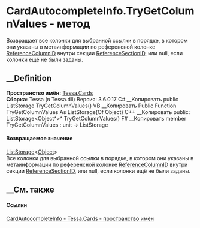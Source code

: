 # CardAutocompleteInfo.TryGetColumnValues - метод
Возвращает все колонки для выбранной ссылки в порядке, в котором они указаны в
метаинформации по референсной колонке
[ReferenceColumnID](P_Tessa_Cards_CardAutocompleteInfo_ReferenceColumnID.htm)
внутри секции
[ReferenceSectionID](P_Tessa_Cards_CardAutocompleteInfo_ReferenceSectionID.htm),
или null, если колонки ещё не были заданы.
## __Definition
 **Пространство имён:** [Tessa.Cards](N_Tessa_Cards.htm)  
 **Сборка:** Tessa (в Tessa.dll) Версия: 3.6.0.17
C# __Копировать
     public ListStorage<Object> TryGetColumnValues()
VB __Копировать
     Public Function TryGetColumnValues As ListStorage(Of Object)
C++ __Копировать
     public:
    ListStorage<Object^>^ TryGetColumnValues()
F# __Копировать
     member TryGetColumnValues : unit -> ListStorage<Object> 
#### Возвращаемое значение
[ListStorage](T_Tessa_Platform_Storage_ListStorage_1.htm)<[Object](https://learn.microsoft.com/dotnet/api/system.object)>  
Все колонки для выбранной ссылки в порядке, в котором они указаны в
метаинформации по референсной колонке
[ReferenceColumnID](P_Tessa_Cards_CardAutocompleteInfo_ReferenceColumnID.htm)
внутри секции
[ReferenceSectionID](P_Tessa_Cards_CardAutocompleteInfo_ReferenceSectionID.htm),
или null, если колонки ещё не были заданы.
## __См. также
#### Ссылки
[CardAutocompleteInfo - ](T_Tessa_Cards_CardAutocompleteInfo.htm)
[Tessa.Cards - пространство имён](N_Tessa_Cards.htm)
